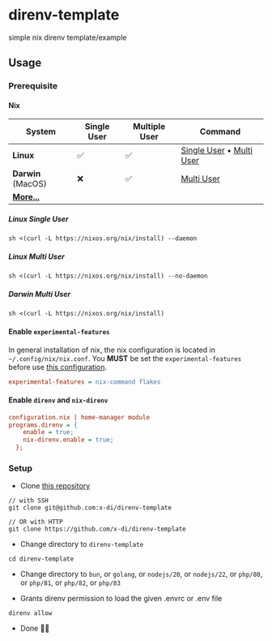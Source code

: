 # direnv-template
simple nix direnv template/example

## Usage

### Prerequisite

#### **Nix**

| System                                         | Single User | Multiple User | Command                                                             |
| ---------------------------------------------- | ----------- | ------------- | ------------------------------------------------------------------- |
| **Linux**                                      | ✅          | ✅            | [Single User](#linux-single-user) • [Multi User](#linux-multi-user) |
| **Darwin** (MacOS)                             | ❌          | ✅            | [Multi User](#darwin-multi-user)                                    |
| [**More...**](https://nixos.org/download.html) |             |               |                                                                     |

##### Linux Single User

```console
sh <(curl -L https://nixos.org/nix/install) --daemon
```

##### Linux Multi User

```console
sh <(curl -L https://nixos.org/nix/install) --no-daemon
```

##### Darwin Multi User

```console
sh <(curl -L https://nixos.org/nix/install)
```

#### Enable `experimental-features`

In general installation of nix, the nix configuration is located in `~/.config/nix/nix.conf`.
You **MUST** be set the `experimental-features` before use [this configuration](https://github.com/x-di/direnv-template).

```cfg
experimental-features = nix-command flakes
```

#### Enable `direnv` and `nix-direnv`
```cfg
configuration.nix | home-manager module
programs.direnv = {
    enable = true;
    nix-direnv.enable = true;
  };
```

### Setup

- Clone [this repository](https://github.com/x-di/direnv-template)

```console
// with SSH
git clone git@github.com:x-di/direnv-template

// OR with HTTP
git clone https://github.com/x-di/direnv-template

```

- Change directory to `direnv-template`

```console
cd direnv-template
```

- Change directory to `bun`, or `golang`, or `nodejs/20`, or `nodejs/22`, or `php/80`, or `php/81`, or `php/82`, or `php/83`

- Grants direnv permission to load the given .envrc or .env file

```console
direnv allow
```
- Done 🚀🎉
